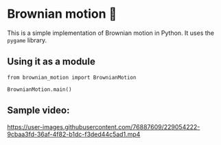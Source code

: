 # Brownian motion 🏃

This is a simple implementation of Brownian motion in Python. It uses the `pygame` library.

## Using it as a module

```python3
from brownian_motion import BrownianMotion

BrownianMotion.main()
```

## Sample video:


https://user-images.githubusercontent.com/76887609/229054222-9cbaa3fd-36af-4f82-b1dc-f3ded44c5ad1.mp4

